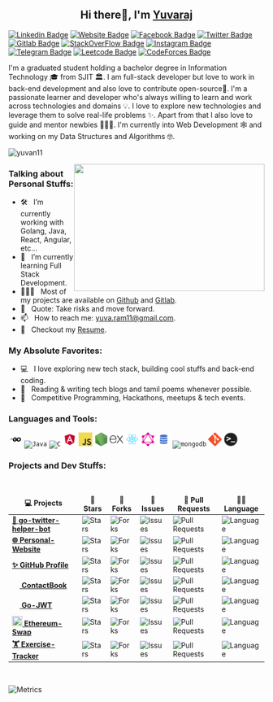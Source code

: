 ### <h2 align="center">Hi there👋, I'm [Yuvaraj](https://github.com/yuvan11/)</h2> 
[![Linkedin Badge](https://img.shields.io/badge/-LinkedIn-0e76a8?style=flat-square&logo=Linkedin&logoColor=white)](www.linkedin.com/in/yuvan11/)
[![Website Badge](https://img.shields.io/badge/Website-3b5998?style=flat-square&logo=google-chrome&logoColor=white)](https://yuvan11.github.io/personal_website/)
[![Facebook Badge](https://img.shields.io/badge/FaceBook-3b5998?style=flat-square&logo=Facebook&logoColor=white)](https://www.facebook.com/people/Yuvaraj/100004464395583/)
[![Twitter Badge](https://img.shields.io/badge/Twitter-3b5998?style=flat-square&logo=Twitter&logoColor=white)](https://mobile.twitter.com/yuvaraj_11_/)
[![Gitlab Badge](https://img.shields.io/badge/-Gitlab-00acee?style=flat-square&logo=GitLab&logoColor=white)](https://gitlab.com/yuvan11)
[![StackOverFlow Badge](https://img.shields.io/badge/-StackOverFlow-00acee?style=flat-square&logo=StackOverFlow&logoColor=white)](https://stackoverflow.com/users/13635342/yuvaraj)
[![Instagram Badge](https://img.shields.io/badge/-Instagram-e4405f?style=flat-square&logo=Instagram&logoColor=white)](https://www.instagram.com/explorer_11_/)
[![Telegram Badge](https://img.shields.io/badge/-Telegram-0088cc?style=flat-square&logo=Telegram&logoColor=white)](https://t.me/explorer_11/)
[![Leetcode Badge](https://img.shields.io/badge/-LeetCode-00aceee?style=flat-square&logo=Leetcode&logoColor=yellow)](https://leetcode.com/yuvan11/)
[![CodeForces Badge](https://img.shields.io/badge/-CodeForces-00acee?style=flat-square&logo=CodeForces&logoColor=white)](https://codeforces.com/profile/yuvaraj_11)









I'm a graduated student holding a bachelor degree in Information Technology 🎓 from SJIT 🏛. I am full-stack developer but love to work in back-end development and also love to contribute open-source🎯. I'm a passionate learner and developer who's always willing to learn and work across technologies and domains 💡. I love to explore new technologies and leverage them to solve real-life problems ✨. Apart from that I also love to guide and mentor newbies 👨🏻‍💻. I'm currently into Web Development 🕸️ and working on my Data Structures and Algorithms 🤓.

<p align="left"> <img src="https://komarev.com/ghpvc/?username=yuvan11&label=Profile%20views&color=0e75b6&style=flat" alt="yuvan11" /> </p>

<img align="right" height="250" width="375" alt="" src="https://user-images.githubusercontent.com/49576526/120935863-64452280-c722-11eb-86c8-d6d75e3a43de.png" />

### Talking about Personal Stuffs:

- 🛠 &nbsp; I’m currently working with Golang, Java, React, Angular, etc...
- 🚀 &nbsp; I’m currently learning Full Stack Development.
- 👨🏻‍💻 &nbsp; Most of my projects are available on [Github](https://github.com/yuvan11) and [Gitlab](https://gitlab.com/yuvan11).
- 👾 &nbsp; Quote: Take risks and move forward.
- 📫 &nbsp; How to reach me: yuva.ram11@gmail.com.
- 📝 &nbsp; Checkout my [Resume](https://drive.google.com/file/d/1xuZ6ZmNEk4Oo30q0xIrRifVRNl5mC5Mz/view?usp=drivesdk).

### My Absolute Favorites:

- 💻 &nbsp; I love exploring new tech stack, building cool stuffs and back-end coding.
- 📰 &nbsp; Reading & writing tech blogs and tamil poems whenever possible.
- 🍕 &nbsp; Competitive Programming, Hackathons, meetups & tech events.

### Languages and Tools:

<code><img height="27" src="https://raw.githubusercontent.com/github/explore/80688e429a7d4ef2fca1e82350fe8e3517d3494d/topics/go/go.png" alt="go"></code>
<code><img height="27" src="https://user-images.githubusercontent.com/49576526/120936503-bb98c200-c725-11eb-8278-a1447c76d241.png" alt="Java"></code>
<code><img height="27" src="https://user-images.githubusercontent.com/49576526/120936593-35c94680-c726-11eb-98d7-fac03f681f7a.png" alt="C"></code>
<code><img height="27" src="https://raw.githubusercontent.com/github/explore/80688e429a7d4ef2fca1e82350fe8e3517d3494d/topics/angular/angular.png" alt="Angular"></code>
<code><img height="27" src="https://raw.githubusercontent.com/github/explore/80688e429a7d4ef2fca1e82350fe8e3517d3494d/topics/javascript/javascript.png" alt="javascript"></code>
<code><img height="27" src="https://raw.githubusercontent.com/github/explore/80688e429a7d4ef2fca1e82350fe8e3517d3494d/topics/nodejs/nodejs.png" alt="nodejs"></code>
<code><img height="27" src="https://raw.githubusercontent.com/devicons/devicon/master/icons/express/express-original.svg" alt="expressjs"></code>
<code><img height="27" src="https://raw.githubusercontent.com/github/explore/80688e429a7d4ef2fca1e82350fe8e3517d3494d/topics/react/react.png" alt="react"></code>
<code><img height="27" src="https://raw.githubusercontent.com/github/explore/80688e429a7d4ef2fca1e82350fe8e3517d3494d/topics/graphql/graphql.png" alt="graphql"></code>
<code><img height="27" src="https://raw.githubusercontent.com/github/explore/80688e429a7d4ef2fca1e82350fe8e3517d3494d/topics/sql/sql.png" alt="sql"></code>
<code><img height="27" src="https://encrypted-tbn0.gstatic.com/images?q=tbn%3AANd9GcSTTzPAw-55ssm1Im594xYZ9eRQu2JylrkYLg&usqp=CAU" alt="mongodb"></code>
<code><img height="27" src="https://raw.githubusercontent.com/devicons/devicon/master/icons/git/git-original.svg" alt="git"></code>
<code><img height="27" src="https://raw.githubusercontent.com/github/explore/80688e429a7d4ef2fca1e82350fe8e3517d3494d/topics/terminal/terminal.png" alt="terminal"></code>

### Projects and Dev Stuffs:

<!-- <details>	
  <summary><b>⚡ Github Stats</b></summary>

  <br />
  <img height="180em" src="https://github-readme-stats.vercel.app/api?username=yuvan11&show_icons=true&hide_border=true&&count_private=true&include_all_commits=true" />

</details>

<details>	
  <summary><b>☄️ Github Streaks</b></summary>

  <br />
  <img height="180em" src="https://github-readme-streak-stats.herokuapp.com?user=yuvan11&hide_border=true" />
</details> -->


<!--   <summary><b>🚀 Major Projects</b></summary> -->

  <br />
  <table>
    <thead align="center">
      <tr border: none;>
        <td><b>💻 Projects</b></td>
        <td><b>🌟 Stars</b></td>
        <td><b>🍴 Forks</b></td>
        <td><b>🐛 Issues</b></td>
        <td><b>🔔 Pull Requests</b></td>
        <td><b>👨‍💻 Language</b></td>
      </tr>
    </thead>
    <tbody>
	     <tr>
	      <td><a href="https://github.com/yuvan11/go-twitter-helper-bot"><b>🤖 go-twitter-helper-bot</b></a></td>
        <td><img alt="Stars" src="https://img.shields.io/github/stars/yuvan11/go-twitter-helper-bot?style=flat-square&labelColor=343b41"/></td>
        <td><img alt="Forks" src="https://img.shields.io/github/forks/yuvan11/go-twitter-helper-bot?style=flat-square&labelColor=343b41"/></td>
        <td><img alt="Issues" src="https://img.shields.io/github/issues/yuvan11/go-twitter-helper-bot?style=flat-square"/></td>
        <td><img alt="Pull Requests" src="https://img.shields.io/github/issues-pr/yuvan11/go-twitter-helper-bot?style=flat-square"/></td>
        <td><img alt="Language" src="https://img.shields.io/github/languages/top/yuvan11/go-twitter-helper-bot?label=go&style=flat-square"/></td> 
      </tr>
	     <tr>
	      <td><a href="https://github.com/yuvan11/personal_website"><b>🌐 Personal-Website</b></a></td>
        <td><img alt="Stars" src="https://img.shields.io/github/stars/yuvan11/personal_website?style=flat-square&labelColor=343b41"/></td>
        <td><img alt="Forks" src="https://img.shields.io/github/forks/yuvan11/personal_website?style=flat-square&labelColor=343b41"/></td>
        <td><img alt="Issues" src="https://img.shields.io/github/issues/yuvan11/personal_website?style=flat-square"/></td>
        <td><img alt="Pull Requests" src="https://img.shields.io/github/issues-pr/yuvan11/personal_website?style=flat-square"/></td>
        <td><img alt="Language" src="https://img.shields.io/github/languages/top/yuvan11/personal_website?label=javascript&style=flat-square"/></td> 
      </tr>
	     <tr>
	      <td><a href="https://github.com/yuvan11/yuvan11"><b>✨ GitHub Profile</b></a></td>
        <td><img alt="Stars" src="https://img.shields.io/github/stars/yuvan11/yuvan11?style=flat-square&labelColor=343b41"/></td>
        <td><img alt="Forks" src="https://img.shields.io/github/forks/yuvan11/yuvan11?style=flat-square&labelColor=343b41"/></td>
        <td><img alt="Issues" src="https://img.shields.io/github/issues/yuvan11/yuvan11?style=flat-square"/></td>
        <td><img alt="Pull Requests" src="https://img.shields.io/github/issues-pr/yuvan11/yuvan11?style=flat-square"/></td>
     	 <td><img alt="Language" src="https://img.shields.io/badge/markdown-100%25-blue?style=flat-square"/></td> 
      </tr>
      <tr>
	      <td><a href="https://github.com/yuvan11/ContactsBook"><b><img src="https://emojis.slackmojis.com/emojis/images/1622514800/42609/bookmark.png?1622514800" height="15" width="15"> ContactBook</b></a></td>
        <td><img alt="Stars" src="https://img.shields.io/github/stars/yuvan11/ContactsBook?style=flat-square&labelColor=343b41"/></td>
        <td><img alt="Forks" src="https://img.shields.io/github/forks/yuvan11/ContactsBook?style=flat-square&labelColor=343b41"/></td>
        <td><img alt="Issues" src="https://img.shields.io/github/issues/yuvan11/ContactsBook?style=flat-square"/></td>
        <td><img alt="Pull Requests" src="https://img.shields.io/github/issues-pr/yuvan11/ContactsBook?style=flat-square"/></td>
        <td><img alt="Language" src="https://img.shields.io/github/languages/top/yuvan11/ContactsBook?style=flat-square"/></td>
      </tr>
      <tr>
	      <td><a href="https://github.com/yuvan11/go-jwt"><b><img src="https://emojis.slackmojis.com/emojis/images/1506281744/2943/jwt.png?1506281744" height="15" width="15"> Go-JWT</b></a></td>
        <td><img alt="Stars" src="https://img.shields.io/github/stars/yuvan11/go-jwt?style=flat-square&labelColor=343b41"/></td>
        <td><img alt="Forks" src="https://img.shields.io/github/forks/yuvan11/go-jwt?style=flat-square&labelColor=343b41"/></td>
        <td><img alt="Issues" src="https://img.shields.io/github/issues/yuvan11/go-jwt?style=flat-square"/></td>
        <td><img alt="Pull Requests" src="https://img.shields.io/github/issues-pr/yuvan11/go-jwt?style=flat-square"/></td>
        <td><img alt="Language" src="https://img.shields.io/github/languages/top/yuvan11/go-jwt?style=flat-square"/></td>
      </tr>
      <tr>
	      <td><a href="https://github.com/yuvan11/Ethereum-Swap"><b> <img src="https://user-images.githubusercontent.com/49576526/120935033-85a40f80-c71e-11eb-986e-6a1b3b1a778f.png" height="20" width="20"> Ethereum-Swap</b></a></td>
        <td><img alt="Stars" src="https://img.shields.io/github/stars/yuvan11/Ethereum-Swap?style=flat-square&labelColor=343b41"/></td>
        <td><img alt="Forks" src="https://img.shields.io/github/forks/yuvan11/Ethereum-Swap?style=flat-square&labelColor=343b41"/></td>
        <td><img alt="Issues" src="https://img.shields.io/github/issues/yuvan11/Ethereum-Swap?style=flat-square"/></td>
        <td><img alt="Pull Requests" src="https://img.shields.io/github/issues-pr/yuvan11/Ethereum-Swap?style=flat-square"/></td>
        <td><img alt="Language" src="https://img.shields.io/github/languages/top/yuvan11/Ethereum-Swap?label=javascrip&style=flat-square"/></td> 
      </tr>
        <tr>
	      <td><a href="https://github.com/yuvan11/exercise-tracker"><b>🏋️ Exercise-Tracker</b></a></td>
        <td><img alt="Stars" src="https://img.shields.io/github/stars/yuvan11/exercise-tracker?style=flat-square&labelColor=343b41"/></td>
        <td><img alt="Forks" src="https://img.shields.io/github/forks/yuvan11/exercise-tracker?style=flat-square&labelColor=343b41"/></td>
        <td><img alt="Issues" src="https://img.shields.io/github/issues/yuvan11/exercise-tracker?style=flat-square"/></td>
        <td><img alt="Pull Requests" src="https://img.shields.io/github/issues-pr/yuvan11/exercise-tracker?style=flat-square"/></td>
        <td><img alt="Language" src="https://img.shields.io/github/languages/top/yuvan11/exercise-tracker?label=javascript&style=flat-square"/></td> 
      </tr>
    </tbody>
  </table>
  <br />

![Metrics](https://metrics.lecoq.io/yuvan11?template=classic&base.header=0&base.activity=0&base.community=0&base.repositories=0&base.metadata=0&activity=1&activity.limit=5&activity.load=300&activity.days=14&activity.visibility=all&activity.timestamps=false&activity.filter=all&config.timezone=Asia%2FCalcutta)
